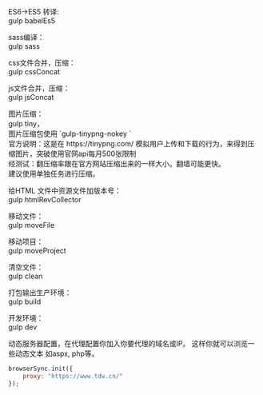 

<p>ES6->ES5 转译:<br/> gulp babelEs5</p>
<p>sass编译：<br/>gulp sass</p>
<p>css文件合并，压缩：<br/>gulp cssConcat</p>
<p>js文件合并，压缩：<br/>gulp jsConcat</p>
<p>图片压缩：<br/>gulp tiny，<br/>
 图片压缩包使用 `gulp-tinypng-nokey ` <br/>
官方说明：这是在 https://tinypng.com/ 模拟用户上传和下载的行为，来得到压缩图片，突破使用官网api每月500张限制 <br/>
经测试：翻压缩率跟在官方网站压缩出来的一样大小。翻墙可能更快。 <br/>
建议使用单独任务进行压缩。  <br/>
</p>
<p>给HTML 文件中资源文件加版本号：<br/>gulp htmlRevCollector</p>
<p>移动文件：<br/>gulp moveFile</p>
<p>移动项目：<br/>gulp moveProject</p>
<p>清空文件：<br/>gulp clean</p>
<p>打包输出生产环境：<br/>gulp build</p>
<p>开发环境：<br/>gulp dev</p>

动态服务器配置，在代理配置你加入你要代理的域名或IP。 这样你就可以浏览一些动态文本 如aspx, php等。
```js
browserSync.init({
    proxy: "https://www.tdw.cn/"
});
```
